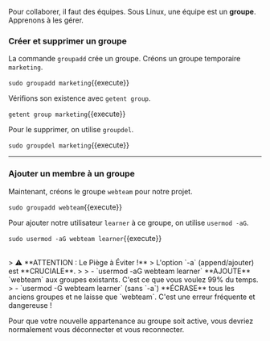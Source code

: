 Pour collaborer, il faut des équipes. Sous Linux, une équipe est un **groupe**. Apprenons à les gérer.

### Créer et supprimer un groupe

La commande `groupadd` crée un groupe. Créons un groupe temporaire `marketing`.

`sudo groupadd marketing`{{execute}}

Vérifions son existence avec `getent group`.

`getent group marketing`{{execute}}

Pour le supprimer, on utilise `groupdel`.

`sudo groupdel marketing`{{execute}}

---
### Ajouter un membre à un groupe

Maintenant, créons le groupe `webteam` pour notre projet.

`sudo groupadd webteam`{{execute}}

Pour ajouter notre utilisateur `learner` à ce groupe, on utilise `usermod -aG`.

`sudo usermod -aG webteam learner`{{execute}}

<br>
> ⚠️ **ATTENTION : Le Piège à Éviter !**
> L'option `-a` (append/ajouter) est **CRUCIALE**.
>
> - `usermod -aG webteam learner` **AJOUTE** `webteam` aux groupes existants. C'est ce que vous voulez 99% du temps.
> - `usermod -G webteam learner` (sans `-a`) **ÉCRASE** tous les anciens groupes et ne laisse que `webteam`. C'est une erreur fréquente et dangereuse !

Pour que votre nouvelle appartenance au groupe soit active, vous devriez normalement vous déconnecter et vous reconnecter.